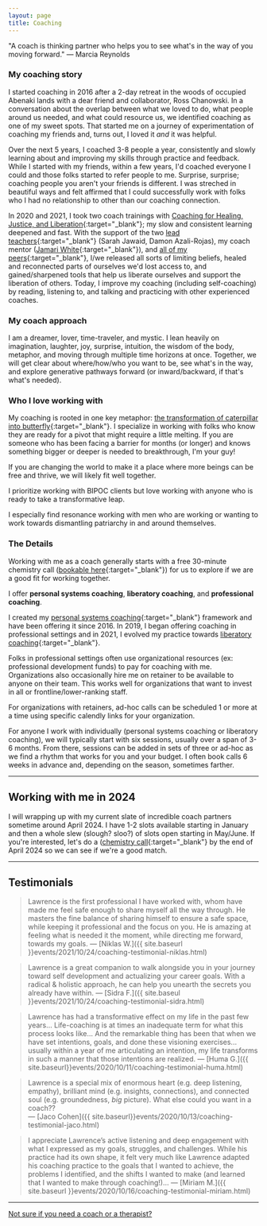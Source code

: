```yaml
---
layout: page
title: Coaching
---
```


<!-- "A great coach tells you what you need to hear not what you want to hear." — Sagi Kalev -->

"A coach is thinking partner who helps you to see what's in the way of you moving forward." — Marcia Reynolds


### My coaching story

I started coaching in 2016 after a 2-day retreat in the woods of occupied Abenaki lands with a dear friend and collaborator, Ross Chanowski. In a conversation about the overlap between what we loved to do, what people around us needed, and what could resource us, we identified coaching as one of my sweet spots. That started me on a journey of experimentation of coaching my friends and, turns out, I loved it *and* it was helpful.

Over the next 5 years, I coached 3-8 people a year, consistently and slowly learning about and improving my skills through practice and feedback. While I started with my friends, within a few years, I'd coached everyone I could and those folks started to refer people to me. Surprise, surprise; coaching people you aren't your friends is different. I was streched in beautiful ways and felt affirmed that I could successfully work with folks who I had no relationship to other than our coaching connection. 

In 2020 and 2021, I took two coach trainings with [Coaching for Healing, Justice, and Liberation](https://healingjusticeliberation.org/){:target="_blank"}; my slow and consistent learning deepened and fast. With the support of the two [lead teachers](https://www.healingjusticeliberation.org/aboutus){:target="_blank"} (Sarah Jawaid, Damon Azali-Rojas), my coach mentor ([Jamari White](https://www.blackancestralhealing.com/about){:target="_blank"}), and [all of my peers](https://www.instagram.com/p/CXfLCrarir2/){:target="_blank"}, I/we released all sorts of limiting beliefs, healed and reconnected parts of ourselves we'd lost access to, and gained/sharpened tools that help us liberate ourselves and support the liberation of others. Today, I improve my coaching (including self-coaching) by reading, listening to, and talking and practicing with other experienced coaches.


### My coach approach

I am a dreamer, lover, time-traveler, and mystic. I lean heavily on imagination, laughter, joy, surprise, intuition, the wisdom of the body, metaphor, and moving through multiple time horizons at once. Together, we will get clear about where/how/who you want to be, see what's in the way, and explore generative pathways forward (or inward/backward, if that's what's needed). 


### Who I love working with

My coaching is rooted in one key metaphor: [the transformation of caterpillar into butterfly](https://www.youtube.com/watch?v=FS7Zuq6LScc){:target="_blank"}. I specialize in working with folks who know they are ready for a pivot that might require a little melting. If you are someone who has been facing a barrier for months (or longer) and knows something bigger or deeper is needed to breakthrough, I'm your guy! 

If you are changing the world to make it a place where more beings can be free and thrive, we will likely fit well together. 

I prioritize working with BIPOC clients but love working with anyone who is ready to take a transformative leap. 

I especially find resonance working with men who are working or wanting to work towards dismantling patriarchy in and around themselves.

### The Details

Working with me as a coach generally starts with a free 30-minute chemistry call ([bookable here](https://calendly.com/lqb2co/coaching-chemistry-call){:target="_blank"}) for us to explore if we are a good fit for working together.

I offer **personal systems coaching**, **liberatory coaching**, and **professional coaching**. 

I created my [personal systems coaching](https://docs.google.com/document/d/1TkkuWMfPaB0wcUFwisYbj-znRdkJl2mBFIUpMMeefSU/edit?usp=sharing){:target="_blank"} framework and have been offering it since 2016. In 2019, I began offering coaching in professional settings and in 2021, I evolved my practice towards [liberatory coaching](https://www.healingjusticeliberation.org/aboutus){:target="_blank"}.

<!-- I have been offering professional coaching since 2019 and [liberatory coaching](https://www.healingjusticeliberation.org/aboutus){:target="_blank"} (training scheduled to complete in Jan 2022) since 2021. I will describe the pathways on our consultation call and if we move forward, we'll make a decision on one or a blended apporach before our first full coaching session. You can find pricing information [here](https://docs.google.com/document/d/1sxujZckhY8eIfNRIc_MlCGRGsrQ9t5slfItcBJCF92w/edit?usp=sharing){:target="_blank"} for individual coaching.
 -->

<!-- For more about **liberatory coaching**, please see [the Coaching for Healing, Justice, and Liberation website](https://www.healingjusticeliberation.org/aboutus){:target="_blank"}. 
 -->
<!-- I offer **professional coaching** to support people in their work context(s). --> Folks in professional settings often use organizational resources (ex: professional development funds) to pay for coaching with me. Organizations also occasionally hire me on retainer to be available to anyone on their team. This works well for organizations that want to invest in all or frontline/lower-ranking staff. <!-- In both cases, I use my [sliding scale organizational consulting rates](https://docs.google.com/document/d/1X0WiPZ8srwWC6SZrD9qVsmDTNQ4gW6YWbDw4tammFU8/edit){:target="_blank"} to set a compensation amount. If what you're looking for doesn't exactly fit how I typically offer professional coaching, please [reach out]({{ site.baseurl }}/contact) and let's see what's possible.  -->

For organizations with retainers, ad-hoc calls can be scheduled 1 or more at a time using specific calendly links for your organization. 

For anyone I work with individually (personal systems coaching or liberatory coaching), we will typically start with six sessions, usually over a span of 3-6 months. From there, sessions can be added in sets of three or ad-hoc as we find a rhythm that works for you and your budget. I often book calls 6 weeks in advance and, depending on the season, sometimes farther. 

<center><hr></center>

## Working with me in 2024

I will wrapping up with my current slate of incredible coach partners sometime around April 2024.  I have 1-2 slots available starting in January and then a whole slew (slough? sloo?) of slots open starting in May/June. If you're interested, let's do a ([chemistry call](https://calendly.com/lqb2co/coaching-chemistry-call){:target="_blank"} by the end of April 2024 so we can see if we're a good match. 

<!-- <a href="https://docs.google.com/document/d/13xo9AVBAwLvDvbbsAz75qYpcb1vpnCh_IYxLE8zlRbA/edit#heading=h.u8d6ynd4gbr2" target="_blank">Here's a rundown of what it could look like to work with me in 2023.</a> -->

<!-- My coaching plate for 2022 is full and I am beginning to plan out my coaching schedule for 2023. If you are interested in working with me as a coach next year, please add yourself to the waitlist <a href="https://forms.gle/hBX8mk92zdbox8UK9" target="_blank">here</a>. You'll hear word in November or December about how to get yourself off the waitlist and into a slot! -->

<center><hr></center>


## Testimonials


> Lawrence is the first professional I have worked with, whom have made me feel safe enough to share myself all the way through. He masters the fine balance of sharing himself to ensure a safe space, while keeping it professional and the focus on you. He is amazing at feeling what is needed it the moment, while directing me forward, towards my goals. — [Niklas W.]({{ site.baseurl }}events/2021/10/24/coaching-testimonial-niklas.html) 

> Lawrence is a great companion to walk alongside you in your journey toward self development and actualizing your career goals. With a radical & holistic approach, he can help you unearth the secrets you already have within. — [Sidra F.]({{ site.baseul }}events/2021/10/24/coaching-testimonial-sidra.html)

> Lawrence has had a transformative effect on my life in the past few years... Life-coaching is at times an inadequate term for what this process looks like... And the remarkable thing has been that when we have set intentions, goals, and done these visioning exercises... usually within a year of me articulating an intention, my life transforms in such a manner that those intentions are realized. — [Huma G.]({{ site.baseurl}}events/2020/10/11/coaching-testimonial-huma.html)

> Lawrence is a special mix of enormous heart (e.g. deep listening, empathy), brilliant mind (e.g. insights, connections), and connected soul (e.g. groundedness, *big* picture). What else could you want in a coach??<br>
— [Jaco Cohen]({{ site.baseurl}}events/2020/10/13/coaching-testimonial-jaco.html)

> I appreciate Lawrence’s active listening and deep engagement with what I expressed as my goals, struggles, and challenges. While his practice had its own shape, it felt very much like Lawrence adapted his coaching practice to the goals that I wanted to achieve, the problems I identified, and the shifts I wanted to make (and learned that I wanted to make through coaching!)...
— [Miriam M.]({{ site.baseurl }}events/2020/10/16/coaching-testimonial-miriam.html)




<center><hr></center>

[Not sure if you need a coach or a therapist?](https://blog.zencare.co/life-coach-vs-therapist/#:~:text=The%20major%20difference%20between%20therapy,on%20setting%20and%20achieving%20goals)